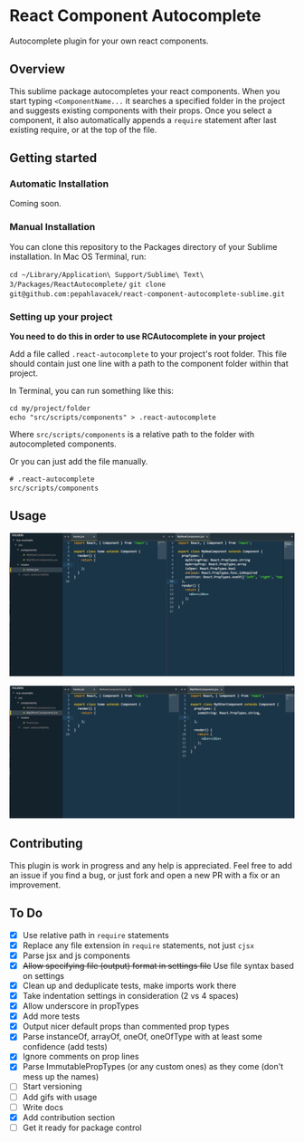 # React Component Autocomplete
Autocomplete plugin for your own react components.

## Overview

This sublime package autocompletes your react components.
When you start typing `<ComponentName...` it searches a specified folder in the project and suggests existing components with their props.
Once you select a component, it also automatically appends a `require` statement after last existing require, or at the top of the file.

## Getting started
### Automatic Installation
Coming soon.

### Manual Installation
You can clone this repository to the Packages directory of your Sublime installation. In Mac OS Terminal, run:

`cd ~/Library/Application\ Support/Sublime\ Text\ 3/Packages/ReactAutocomplete/`
`git clone git@github.com:pepahlavacek/react-component-autocomplete-sublime.git`

### Setting up your project

**You need to do this in order to use RCAutocomplete in your project**

Add a file called `.react-autocomplete` to your project's root folder.
This file should contain just one line with a path to the component folder within that project.

In Terminal, you can run something like this:
```
cd my/project/folder
echo "src/scripts/components" > .react-autocomplete
```

Where `src/scripts/components` is a relative path to the folder with autocompleted components.

Or you can just add the file manually.

```
# .react-autocomplete
src/scripts/components
```

## Usage

![animation of existing component autocompletion](gif/demo-existing.gif)

![animation of new prop autocompletion](gif/demo-newprop.gif)


## Contributing
This plugin is work in progress and any help is appreciated. Feel free to add an issue if you find a bug, or just fork and open a new PR with a fix or an improvement.

## To Do
- [x] Use relative path in `require` statements
- [x] Replace any file extension in `require` statements, not just `cjsx`
- [x] Parse jsx and js components
- [x] ~~Allow specifying file (output) format in settings file~~ Use file syntax based on settings
- [x] Clean up and deduplicate tests, make imports work there
- [x] Take indentation settings in consideration (2 vs 4 spaces)
- [x] Allow underscore in propTypes
- [x] Add more tests
- [x] Output nicer default props than commented prop types
- [x] Parse instanceOf, arrayOf, oneOf, oneOfType with at least some confidence (add tests)
- [x] Ignore comments on prop lines
- [x] Parse ImmutablePropTypes (or any custom ones) as they come (don't mess up the names)
- [ ] Start versioning
- [ ] Add gifs with usage
- [ ] Write docs
- [x] Add contribution section
- [ ] Get it ready for package control